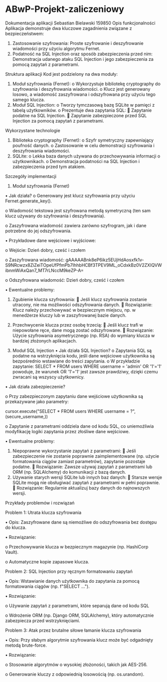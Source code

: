 # ABwP-Projekt-zaliczeniowy

Dokumentacja aplikacji
Sebastian Bielawski 159850
Opis funkcjonalności
Aplikacja demonstruje dwa kluczowe zagadnienia związane z bezpieczeństwem:
1.	Zastosowanie szyfrowania: Proste szyfrowanie i deszyfrowanie wiadomości przy użyciu algorytmu Fernet.
2.	Podatność na SQL Injection oraz sposób zabezpieczenia przed nim: Demonstracja udanego ataku SQL Injection i jego zabezpieczenia za pomocą zapytań z parametrami.

Struktura aplikacji
Kod jest podzielony na dwa moduły:
1.	Moduł szyfrowania (Fernet):
  o	Wykorzystuje bibliotekę cryptography do szyfrowania i deszyfrowania wiadomości.
  o	Klucz jest generowany losowo, a wiadomość zaszyfrowana i odszyfrowana przy użyciu tego samego klucza.
2.	Moduł SQL Injection:
  o	Tworzy tymczasową bazę SQLite w pamięci z tabelą użytkowników.
  o	Prezentuje dwa zapytania SQL:
    	Zapytanie podatne na SQL Injection.
    	Zapytanie zabezpieczone przed SQL Injection za pomocą zapytań z parametrami.

Wykorzystane technologie
1.	Biblioteka cryptography (Fernet):
  o	Szyfr symetryczny zapewniający poufność danych.
  o	Zastosowanie w celu demonstracji szyfrowania i deszyfrowania wiadomości.
2.	SQLite:
  o	Lekka baza danych używana do przechowywania informacji o użytkownikach.
  o	Demonstracja podatności na SQL Injection i zabezpieczenia przed tym atakiem.


Szczegóły implementacji
1. Moduł szyfrowania (Fernet)

•	Jak działa?
  o	Generowany jest klucz szyfrowania przy użyciu Fernet.generate_key().

  o	Wiadomość tekstowa jest szyfrowana metodą symetryczną (ten sam klucz używany do szyfrowania i deszyfrowania).
  
  o	Zaszyfrowana wiadomość zawiera zarówno szyfrogram, jak i dane potrzebne do jej odszyfrowania.
  
•	Przykładowe dane wejściowe i wyjściowe:

  o	Wejście: Dzień dobry, cześć i czołem
  
  o	Zaszyfrowana wiadomość: gAAAAABnk8eP6ikz5EUjHdAosxfk1v-S9NRcwzx8ZiZeiTOpeUfPfmPb7IhhbHCBf3TPEV9ML_oCdxkBz0V2ZXIQVWibnmWiAxQan7_MT7rLNccM9keZP-A=
  
  o	Odszyfrowana wiadomość: Dzień dobry, cześć i czołem
  
•	Ewentualne problemy:
1.	Zgubienie klucza szyfrowania:
  	Jeśli klucz szyfrowania zostanie utracony, nie ma możliwości odszyfrowania danych.
  	Rozwiązanie: Klucz należy przechowywać w bezpiecznym miejscu, np. w menedżerze kluczy lub w zaszyfrowanej bazie danych.
2.	Przechwycenie klucza przez osobę trzecią:
  	Jeśli klucz trafi w niepowołane ręce, dane mogą zostać odszyfrowane.
  	Rozwiązanie: Użycie szyfrowania asymetrycznego (np. RSA) do wymiany klucza w bardziej złożonych aplikacjach.

2. Moduł SQL Injection
•	Jak działa SQL Injection?
  o	Zapytania SQL są podatne na wstrzyknięcia kodu, jeśli dane wejściowe użytkownika są bezpośrednio wstawiane do treści zapytania.
  o	W przykładzie zapytanie:
  SELECT * FROM users WHERE username = 'admin' OR '1'='1'
  powoduje, że warunek OR '1'='1' jest zawsze prawdziwy, dzięki czemu zwracani są wszyscy użytkownicy.

•	Jak działa zabezpieczenie?

  o	Przy zabezpieczonym zapytaniu dane wejściowe użytkownika są przekazywane jako parametry:
  
  cursor.execute("SELECT * FROM users WHERE username = ?", (secure_username,))
  
  o	Zapytanie z parametrami oddziela dane od kodu SQL, co uniemożliwia modyfikację logiki zapytania przez złośliwe dane wejściowe.
  
•	Ewentualne problemy:
1.	Niepoprawne wykorzystanie zapytań z parametrami:
  	Jeśli zabezpieczenie nie zostanie poprawnie zaimplementowane (np. użycie formatowania ciągów zamiast parametrów), zapytanie pozostaje podatne.
  	Rozwiązanie: Zawsze używaj zapytań z parametrami lub ORM (np. SQLAlchemy) do komunikacji z bazą danych.
2.	Używanie starych wersji SQLite lub innych baz danych:
  	Starsze wersje SQLite mogą nie obsługiwać zapytań z parametrami w pełni poprawnie.
  	Rozwiązanie: Regularnie aktualizuj bazy danych do najnowszych wersji.

Przykłady problemów i rozwiązań

Problem 1: Utrata klucza szyfrowania

  •	Opis: Zaszyfrowane dane są niemożliwe do odszyfrowania bez dostępu do klucza.
  
  •	Rozwiązanie:
  
  o	Przechowywanie klucza w bezpiecznym magazynie (np. HashiCorp Vault).
    
  o	Automatyczne kopie zapasowe klucza.
    
Problem 2: SQL Injection przy ręcznym formatowaniu zapytań

  •	Opis: Wstawianie danych użytkownika do zapytania za pomocą formatowania ciągów (np. f"SELECT ...").
  
  •	Rozwiązanie:
  
  o	Używanie zapytań z parametrami, które separują dane od kodu SQL
    
  o	Wdrożenie ORM (np. Django ORM, SQLAlchemy), który automatycznie zabezpiecza przed wstrzyknięciami.
    
Problem 3: Atak przez brutalne siłowe łamanie klucza szyfrowania

  •	Opis: Przy słabym algorytmie szyfrowania klucz może być odgadnięty metodą brute-force.
  
  •	Rozwiązanie:
  
  o	Stosowanie algorytmów o wysokiej złożoności, takich jak AES-256.
    
  o	Generowanie kluczy z odpowiednią losowością (np. os.urandom).
    

